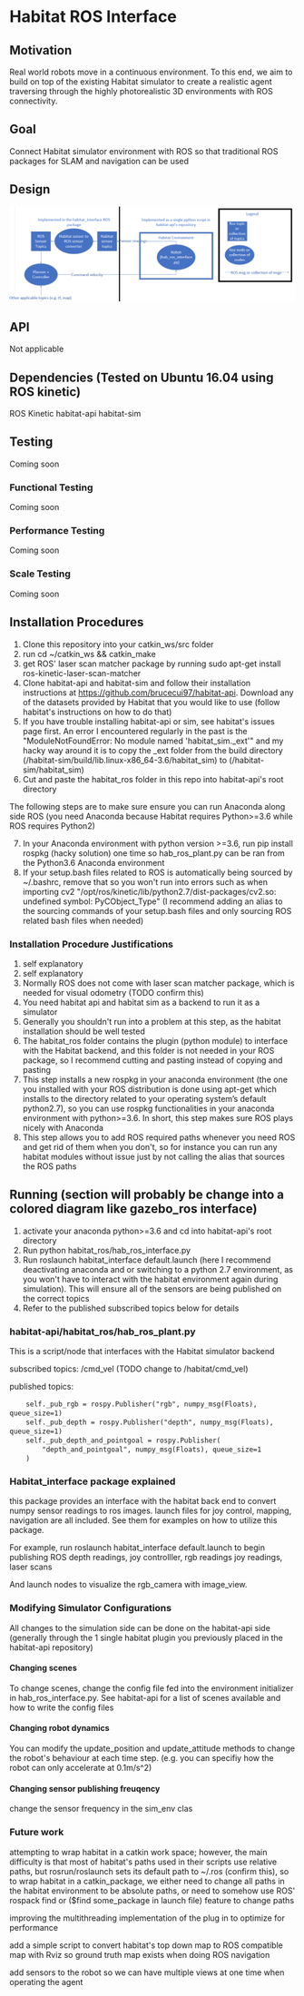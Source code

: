 # Habitat ROS Interface

## Motivation
Real world robots move in a continuous environment. To this end, we aim to build on top of the existing Habitat simulator to create a realistic agent traversing through the highly photorealistic 3D environments with ROS connectivity.

## Goal

Connect Habitat simulator environment with ROS so that traditional ROS packages for SLAM and navigation can be used

## Design

![implementation](images/implementation.png)

## API

Not applicable

## Dependencies (Tested on Ubuntu 16.04 using ROS kinetic)
ROS Kinetic
habitat-api
habitat-sim

## Testing

Coming soon

### Functional Testing

Coming soon

### Performance Testing

Coming soon

### Scale Testing

Coming soon

## Installation Procedures

1. Clone this repository into your catkin_ws/src folder
2. run cd ~/catkin_ws && catkin_make
3. get ROS' laser scan matcher package by running sudo apt-get install ros-kinetic-laser-scan-matcher
4. Clone habitat-api and habitat-sim and follow their installation instructions at https://github.com/brucecui97/habitat-api. Download any of the datasets provided by Habitat that you would like to use (follow habitat's instructions on how to do that)
5. If you have trouble installing habitat-api or sim, see habitat's issues page first. An error I encountered regularly in the past is the "ModuleNotFoundError: No module named 'habitat_sim._ext'" and my hacky way around it is to copy the _ext folder from the build directory (/habitat-sim/build/lib.linux-x86_64-3.6/habitat_sim) to (/habitat-sim/habitat_sim)
6. Cut and paste the habitat_ros folder in this repo into habitat-api's root directory

The following steps are to make sure ensure you can run Anaconda along side ROS (you need Anaconda because Habitat requires Python>=3.6 while ROS requires Python2)

7. In your Anaconda environment with python version >=3.6, run pip install rospkg (hacky solution) one time so hab_ros_plant.py can be ran from the Python3.6 Anaconda environment
8. If your setup.bash files related to ROS is automatically being sourced by ~/.bashrc, remove that so you won't run into errors such as when importing cv2 "/opt/ros/kinetic/lib/python2.7/dist-packages/cv2.so: undefined symbol: PyCObject_Type" (I recommend adding an alias to the sourcing commands of your setup.bash files and only sourcing ROS related bash files when needed)

### Installation Procedure Justifications
1. self explanatory
2. self explanatory
3. Normally ROS does not come with laser scan matcher package, which is needed for visual odometry (TODO confirm this)
4. You need habitat api and habitat sim as a backend to run it as a simulator
5. Generally you shouldn't run into a problem at this step, as the habitat installation should be well tested
6. The habitat_ros folder contains the plugin (python module) to interface with the Habitat backend, and this folder is not needed in your ROS package, so I recommend cutting and pasting instead of copying and pasting
7. This step installs a new rospkg in your anaconda environment (the one you installed with your ROS distribution is done using apt-get which installs to the directory related to your operating system’s default python2.7), so you can use rospkg functionalities in your anaconda environment with python>=3.6. In short, this step makes sure ROS plays nicely with Anaconda
8. This step allows you to add ROS required paths whenever you need ROS and get rid of them when you don't, so for instance you can run any habitat modules without issue just by not calling the alias that sources the ROS paths

## Running (section will probably be change into a colored diagram like gazebo_ros interface)
1. activate your anaconda python>=3.6 and cd into habitat-api's root directory
2. Run python habitat_ros/hab_ros_interface.py
3. Run roslaunch habitat_interface default.launch (here I recommend deactivating anaconda and or switching to a python 2.7 environment, as you won't have to interact with the habitat environment again during simulation). This will ensure all of the sensors are being published on the correct topics
4. Refer to the published subscribed topics below for details 

### habitat-api/habitat_ros/hab_ros_plant.py

This is a script/node that interfaces with the Habitat simulator backend

subscribed topics: /cmd_vel (TODO change to /habitat/cmd_vel)

published topics: 

        self._pub_rgb = rospy.Publisher("rgb", numpy_msg(Floats), queue_size=1)
        self._pub_depth = rospy.Publisher("depth", numpy_msg(Floats), queue_size=1)
        self._pub_depth_and_pointgoal = rospy.Publisher(
            "depth_and_pointgoal", numpy_msg(Floats), queue_size=1
        )

### Habitat_interface package explained
    
this package provides an interface with the habitat back end to convert numpy sensor readings to ros images. launch files for joy control, mapping, navigation are all included. See them for examples on how to utilize this package.

For example, run roslaunch habitat_interface default.launch to begin publishing ROS depth readings, joy controlller, rgb readings joy readings, laser scans

And launch nodes to visualize the rgb_camera with image_view.

### Modifying Simulator Configurations

All changes to the simulation side can be done on the habitat-api side (generally through the 1 single habitat plugin you previously placed in the habitat-api repository) 

#### Changing scenes

To change scenes, change the config file fed into the environment initializer in hab_ros_interface.py. See habitat-api for a list of scenes available and how to write the config files

#### Changing robot dynamics

You can modify the update_position and update_attitude methods to change the robot's behaviour at each time step. (e.g. you can specifiy how the robot can only accelerate at 0.1m/s^2)
#### Changing sensor publishing freuqency
change the sensor frequency in the sim_env clas

### Future work
attempting to wrap habitat in a catkin work space; however, the main difficulty is that most of habitat's paths used in their scripts use relative paths, but rosrun/roslaunch sets its default path to ~/.ros (confirm this), so to wrap habitat in a catkin_package, we either need to change all paths in the habitat environment to be absolute paths, or need to somehow use ROS' rospack find or ($find some_package in launch file) feature to change paths

improving the multithreading implementation of the plug in to optimize for performance

add a simple script to convert habitat's top down map to ROS compatible map with Rviz so ground truth map exists when doing ROS navigation

add sensors to the robot so we can have multiple views at one time when operating the agent





